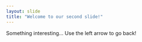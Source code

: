 ```yaml
---
layout: slide
title: "Welcome to our second slide!"
---
```

Something interesting...
Use the left arrow to go back!
